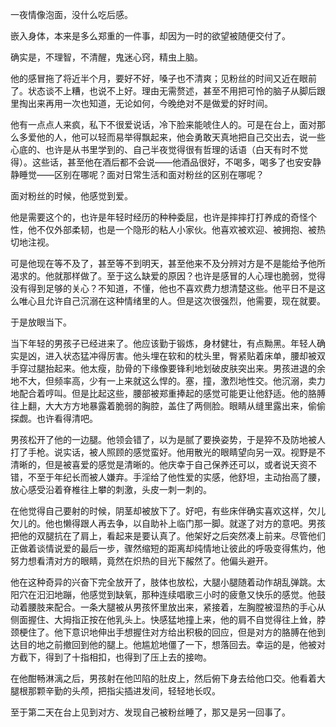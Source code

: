 一夜情像泡面，没什么吃后感。

嵌入身体，本来是多么郑重的一件事，却因为一时的欲望被随便交付了。

确实是，不理智，不清醒，鬼迷心窍，精虫上脑。

他的感冒拖了将近半个月，要好不好，嗓子也不清爽；见粉丝的时间又近在眼前了。状态谈不上糟，也说不上好。理由无需赘述，甚至不用把可怜的脑子从脚后跟里掏出来再用一次也知道，无论如何，今晚绝对不是做爱的好时间。

他有一点点人来疯，私下不很爱说话，冷下脸来能唬住人的。可是在台上，面对那么多爱他的人，他可以轻而易举得飘起来，他会勇敢天真地把自己交出去，说一些心底的、也许是从书里学到的、自己半夜觉得很有哲理的话语（白天有时不觉得）。这些话，甚至他在酒后都不会说——他酒品很好，不喝多，喝多了也安安静静睡觉——区别在哪呢？面对日常生活和面对粉丝的区别在哪呢？

面对粉丝的时候，他感觉到爱。

他是需要这个的，也许是年轻时经历的种种委屈，也许是摔摔打打养成的奇怪个性，他不仅外部柔韧，也是一个隐形的粘人小家伙。他喜欢被欢迎、被拥抱、被热切地注视。

可是他现在等不及了，甚至等不到明天，甚至他来不及分辨对方是不是能给予他所渴求的。他就那样做了。至于这么缺爱的原因？也许是感冒的人心理也脆弱，觉得没有得到足够的关心？不知道，不懂，他也不喜欢费力想清楚这些。他平日不是这么唯心且允许自己沉溺在这种情绪里的人。但是这次很强烈，他需要，现在就要。

于是放眼当下。

当下年轻的男孩子已经进来了。他应该勤于锻炼，身材健壮，有点黝黑。年轻人确实是凶，进入状态猛冲得厉害。他头埋在软和的枕头里，臀紧贴着床单，腰却被双手穿过腿抬起来。他太瘦，肋骨的下缘像要锋利地划破皮肤突出来。男孩进退的余地不大，但频率高，少有一上来就这么悍的。塞，撞，激烈地性交。他沉溺，卖力地配合着哼叫。但是比起这些，腰部被郑重捧起的感觉可能更让他舒适。他的胳膊往上翻，大大方方地暴露着脆弱的胸腔，盖住了两侧脸。眼睛从缝里露出来，偷偷探觑。也许看得清吧。

男孩松开了他的一边腿。他领会错了，以为是腻了要换姿势，于是猝不及防地被人打了手枪。说实话，被人照顾的感觉蛮好。他用散光的眼睛望向另一双。视野是不清晰的，但是被喜爱的感觉是清晰的。他庆幸于自己保养还可以，或者说天资不错，不至于年纪长而被人嫌弃。手淫给了他性爱的实感，他舒坦，主动抬高了腰，放心感受沿着脊椎往上攀的刺激，头皮一刺一刺的。

在他觉得自己要射的时候，阴茎却被放下了。好吧，有些床伴确实喜欢这样，欠儿欠儿的。他也懒得跟人再去争，以自助补上临门那一脚。就遂了对方的意吧。男孩把他的双腿抗在了肩上，看起来是要认真了。他架好之后突然凑上前来。尽管他们正做着谈情说爱的最后一步，骤然缩短的距离却纯情地让彼此的呼吸变得焦灼，他努力想看清对方的眼睛，竟然在炽热的目光下赧然了。他偏头避开。

他在这种奇异的兴奋下完全放开了，肢体也放松，大腿小腿随着动作胡乱弹跳。太阳穴在汩汩地蹦，他感觉到缺氧，那种连续唱歌三小时的疲惫又快乐的感觉。他鼓动着腰肢来配合。一条大腿被从男孩怀里放出来，紧接着，左胸膛被湿热的手心从侧面握住、大拇指正按在他乳头上。快感猛地撞上来，他的肩不自觉得往上耸，脖颈梗住了。他下意识地伸出手想握住对方给出积极的回应，但是对方的胳膊在他到达目的地之前撤回到他的腿上。他尴尬地僵了一下，想落回去。幸运的是，他被对方截下，得到了十指相扣，也得到了压上去的接吻。

在他酣畅淋漓之后，男孩射在他凹陷的肚皮上，然后俯下身去给他口交。他看着大腿根那颗辛勤的头颅，把指尖插进发间，轻轻地长叹。

至于第二天在台上见到对方、发现自己被粉丝睡了，那又是另一回事了。
